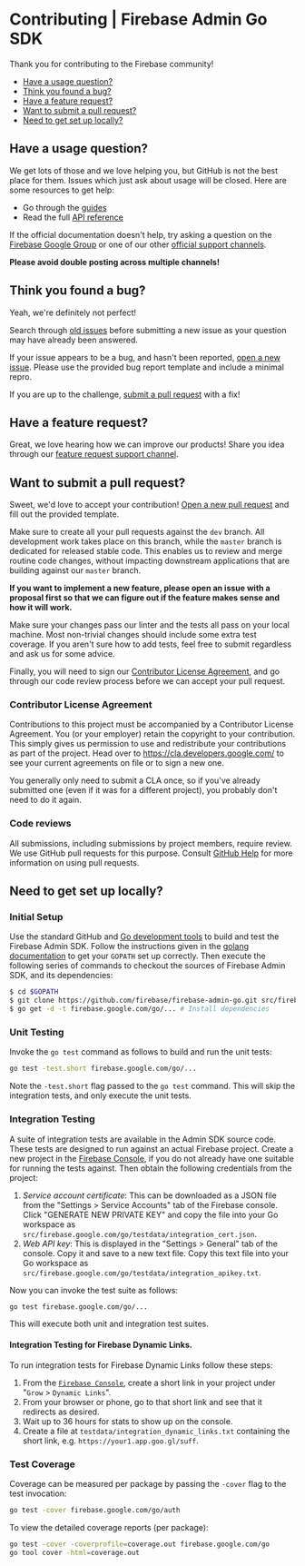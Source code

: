 # Contributing | Firebase Admin Go SDK

Thank you for contributing to the Firebase community!

 - [Have a usage question?](#question)
 - [Think you found a bug?](#issue)
 - [Have a feature request?](#feature)
 - [Want to submit a pull request?](#submit)
 - [Need to get set up locally?](#local-setup)


## <a name="question"></a>Have a usage question?

We get lots of those and we love helping you, but GitHub is not the best place for them. Issues
which just ask about usage will be closed. Here are some resources to get help:

- Go through the [guides](https://firebase.google.com/docs/admin/setup/)
- Read the full [API reference](https://godoc.org/firebase.google.com/go)

If the official documentation doesn't help, try asking a question on the
[Firebase Google Group](https://groups.google.com/forum/#!forum/firebase-talk/) or one of our
other [official support channels](https://firebase.google.com/support/).

**Please avoid double posting across multiple channels!**


## <a name="issue"></a>Think you found a bug?

Yeah, we're definitely not perfect!

Search through [old issues](https://github.com/firebase/firebase-admin-go/issues) before
submitting a new issue as your question may have already been answered.

If your issue appears to be a bug, and hasn't been reported,
[open a new issue](https://github.com/firebase/firebase-admin-go/issues/new). Please use the
provided bug report template and include a minimal repro.

If you are up to the challenge, [submit a pull request](#submit) with a fix!


## <a name="feature"></a>Have a feature request?

Great, we love hearing how we can improve our products! Share you idea through our
[feature request support channel](https://firebase.google.com/support/contact/bugs-features/).


## <a name="submit"></a>Want to submit a pull request?

Sweet, we'd love to accept your contribution!
[Open a new pull request](https://github.com/firebase/firebase-admin-go/pull/new/master) and fill
out the provided template.

Make sure to create all your pull requests against the `dev` branch. All development
work takes place on this branch, while the `master` branch is dedicated for released
stable code. This enables us to review and merge routine code changes, without
impacting downstream applications that are building against our `master`
branch.

**If you want to implement a new feature, please open an issue with a proposal first so that we can
figure out if the feature makes sense and how it will work.**

Make sure your changes pass our linter and the tests all pass on your local machine.
Most non-trivial changes should include some extra test coverage. If you aren't sure how to add
tests, feel free to submit regardless and ask us for some advice.

Finally, you will need to sign our
[Contributor License Agreement](https://cla.developers.google.com/about/google-individual),
and go through our code review process before we can accept your pull request.

### Contributor License Agreement

Contributions to this project must be accompanied by a Contributor License
Agreement. You (or your employer) retain the copyright to your contribution.
This simply gives us permission to use and redistribute your contributions as
part of the project. Head over to <https://cla.developers.google.com/> to see
your current agreements on file or to sign a new one.

You generally only need to submit a CLA once, so if you've already submitted one
(even if it was for a different project), you probably don't need to do it
again.

### Code reviews

All submissions, including submissions by project members, require review. We
use GitHub pull requests for this purpose. Consult
[GitHub Help](https://help.github.com/articles/about-pull-requests/) for more
information on using pull requests.

## <a name="local-setup"></a>Need to get set up locally?

### Initial Setup

Use the standard GitHub and [Go development tools](https://golang.org/doc/cmd)
to build and test the Firebase Admin SDK. Follow the instructions given in
the [golang documentation](https://golang.org/doc/code.html) to get your
`GOPATH` set up correctly. Then execute the following series of commands
to checkout the sources of Firebase Admin SDK, and its dependencies:

```bash
$ cd $GOPATH
$ git clone https://github.com/firebase/firebase-admin-go.git src/firebase.google.com/go
$ go get -d -t firebase.google.com/go/... # Install dependencies
```

### Unit Testing

Invoke the `go test` command as follows to build and run the unit tests:

```bash
go test -test.short firebase.google.com/go/...
```

Note the `-test.short` flag passed to the `go test` command. This will skip
the integration tests, and only execute the unit tests.

### Integration Testing

A suite of integration tests are available in the Admin SDK source code.
These tests are designed to run against an actual Firebase project. Create a new
project in the [Firebase Console](https://console.firebase.google.com), if you
do not already have one suitable for running the tests against. Then obtain the
following credentials from the project:

1. *Service account certificate*: This can be downloaded as a JSON file from
   the "Settings > Service Accounts" tab of the Firebase console. Click 
   "GENERATE NEW PRIVATE KEY" and copy the file into your Go workspace as
   `src/firebase.google.com/go/testdata/integration_cert.json`.
2. *Web API key*: This is displayed in the "Settings > General" tab of the
   console. Copy it and save to a new text file. Copy this text file into
   your Go workspace as
   `src/firebase.google.com/go/testdata/integration_apikey.txt`.

Now you can invoke the test suite as follows:

```bash
go test firebase.google.com/go/...
```

This will execute both unit and integration test suites.

#### Integration Testing for Firebase Dynamic Links.

To run integration tests for Firebase Dynamic Links follow these steps:

1. From the [`Firebase Console`](https://firebase.corp.google.com/), create a
   short link in your project under "`Grow` > `Dynamic Links`".
2. From your browser or phone, go to that short link and see that it redirects
   as desired.
3. Wait up to 36 hours for stats to show up on the console.
4. Create a file at `testdata/integration_dynamic_links.txt` containing the
   short link, e.g. `https://your1.app.goo.gl/suff`.

### Test Coverage

Coverage can be measured per package by passing the `-cover` flag to the test invocation:

```bash
go test -cover firebase.google.com/go/auth
```

To view the detailed coverage reports (per package):

```bash
go test -cover -coverprofile=coverage.out firebase.google.com/go
go tool cover -html=coverage.out
```
